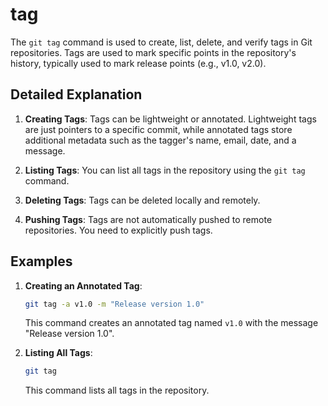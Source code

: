 # tag

The `git tag` command is used to create, list, delete, and verify tags in Git repositories. Tags are used to mark specific points in the repository's history, typically used to mark release points (e.g., v1.0, v2.0).

## Detailed Explanation

1. **Creating Tags**: Tags can be lightweight or annotated. Lightweight tags are just pointers to a specific commit, while annotated tags store additional metadata such as the tagger's name, email, date, and a message.

2. **Listing Tags**: You can list all tags in the repository using the `git tag` command.

3. **Deleting Tags**: Tags can be deleted locally and remotely.

4. **Pushing Tags**: Tags are not automatically pushed to remote repositories. You need to explicitly push tags.

## Examples

1. **Creating an Annotated Tag**:
   ```sh
   git tag -a v1.0 -m "Release version 1.0"
   ```
   This command creates an annotated tag named `v1.0` with the message "Release version 1.0".

2. **Listing All Tags**:
   ```sh
   git tag
   ```
   This command lists all tags in the repository.